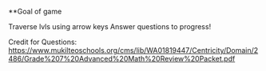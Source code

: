 **Goal of game

Traverse lvls using arrow keys
Answer questions to progress!

Credit for Questions: https://www.mukilteoschools.org/cms/lib/WA01819447/Centricity/Domain/2486/Grade%207%20Advanced%20Math%20Review%20Packet.pdf
